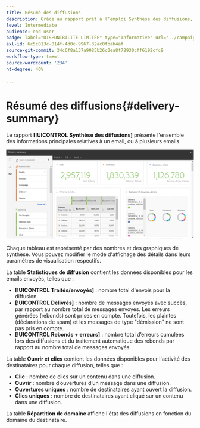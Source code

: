 ```yaml
---
title: Résumé des diffusions
description: Grâce au rapport prêt à l’emploi Synthèse des diffusions, découvrez les statistiques de vos diffusions comme le nombre d’envois, de rebonds et d’ouvertures.
level: Intermediate
audience: end-user
badge: label="DISPONIBILITÉ LIMITÉE" type="Informative" url="../campaign-standard-migration-home.md" tooltip="Limité aux utilisateurs migrés Campaign Standard"
exl-id: 6c5c013c-014f-4d0c-9967-32ac0fbab4af
source-git-commit: 34c6f8a137a9085b26c0ea8f78930cff6192cfc9
workflow-type: tm+mt
source-wordcount: '234'
ht-degree: 46%

---
```


# Résumé des diffusions{#delivery-summary}

Le rapport **[!UICONTROL Synthèse des diffusions]** présente l&#39;ensemble des informations principales relatives à un email, ou à plusieurs emails.

![](assets/campaign_reports_1.png)

Chaque tableau est représenté par des nombres et des graphiques de synthèse. Vous pouvez modifier le mode d&#39;affichage des détails dans leurs paramètres de visualisation respectifs.

La table **Statistiques de diffusion** contient les données disponibles pour les emails envoyés, telles que :

* **[!UICONTROL Traités/envoyés]** : nombre total d&#39;envois pour la diffusion.
* **[!UICONTROL Délivrés]** : nombre de messages envoyés avec succès, par rapport au nombre total de messages envoyés. Les erreurs générées (rebonds) sont prises en compte. Toutefois, les plaintes (déclarations de spam) et les messages de type &quot;démission&quot; ne sont pas pris en compte.
* **[!UICONTROL Rebonds + erreurs]** : nombre total d’erreurs cumulées lors des diffusions et du traitement automatique des rebonds par rapport au nombre total de messages envoyés.

La table **Ouvrir et clics** contient les données disponibles pour l&#39;activité des destinataires pour chaque diffusion, telles que :

* **Clic** : nombre de clics sur un contenu dans une diffusion.
* **Ouvrir** : nombre d’ouvertures d’un message dans une diffusion.
* **Ouvertures uniques** : nombre de destinataires ayant ouvert la diffusion.
* **Clics uniques** : nombre de destinataires ayant cliqué sur un contenu dans une diffusion.

La table **Répartition de domaine** affiche l&#39;état des diffusions en fonction du domaine du destinataire.
